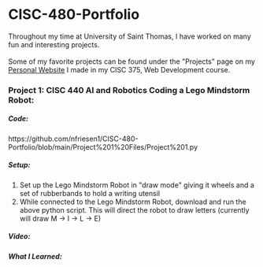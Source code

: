 # CISC-480-Portfolio

Throughout my time at University of Saint Thomas, I have worked on many fun and interesting projects.
</br>
</br>
Some of my favorite projects can be found under the "Projects" page on my [Personal Website](https://nfriesen1.github.io/pages/projects.html) I made in my CISC 375, Web Development course.

<h3> Project 1: CISC 440 AI and Robotics Coding a Lego Mindstorm Robot: </h3>
<h5>Code: </h5>https://github.com/nfriesen1/CISC-480-Portfolio/blob/main/Project%201%20Files/Project%201.py
<h5>Setup: </h5>
<ol>
  <li>
    Set up the Lego Mindstorm Robot in "draw mode" giving it wheels and a set of rubberbands to hold a writing utensil
  </li>
    
  <li>
    While connected to the Lego Mindstorm Robot, download and run the above python script.  This will direct the robot to draw letters (currently will draw M -> I -> L -> E)
  </li>
</ol>
<h5>Video: </h5>
<h5>What I Learned: </h5>
